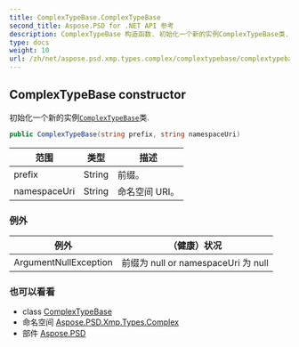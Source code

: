 ```yaml
---
title: ComplexTypeBase.ComplexTypeBase
second_title: Aspose.PSD for .NET API 参考
description: ComplexTypeBase 构造函数. 初始化一个新的实例ComplexTypeBase类.
type: docs
weight: 10
url: /zh/net/aspose.psd.xmp.types.complex/complextypebase/complextypebase/
---
```

## ComplexTypeBase constructor

初始化一个新的实例[`ComplexTypeBase`](../)类.

```csharp
public ComplexTypeBase(string prefix, string namespaceUri)
```

| 范围 | 类型 | 描述 |
| --- | --- | --- |
| prefix | String | 前缀。 |
| namespaceUri | String | 命名空间 URI。 |

### 例外

| 例外 | （健康）状况 |
| --- | --- |
| ArgumentNullException | 前缀为 null or namespaceUri 为 null |

### 也可以看看

* class [ComplexTypeBase](../)
* 命名空间 [Aspose.PSD.Xmp.Types.Complex](../../complextypebase/)
* 部件 [Aspose.PSD](../../../)


